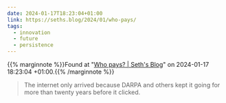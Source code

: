 ```yaml
---
date: 2024-01-17T18:23:04+01:00
link: https://seths.blog/2024/01/who-pays/
tags:
  - innovation
  - future
  - persistence
---
```

{{% marginnote %}}Found at "[Who pays? | Seth's Blog](https://web.archive.org/web/20240117182304/https://seths.blog/2024/01/who-pays/)" on 2024-01-17 18:23:04 +01:00.{{% /marginnote %}}

> The internet only arrived because DARPA and others kept it going for more than twenty years before it clicked.